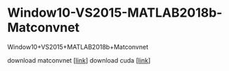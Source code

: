 # Window10-VS2015-MATLAB2018b-Matconvnet
Window10+VS2015+MATLAB2018b+Matconvnet

download matconvnet [[link](http://www.vlfeat.org/matconvnet/)]
download cuda [[link](https://developer.nvidia.com/cuda-downloads?target_os=Windows&target_arch=x86_64&target_version=10&target_type=exenetwork)]
